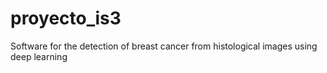 # proyecto_is3
Software for the detection of breast cancer from histological images using deep learning
